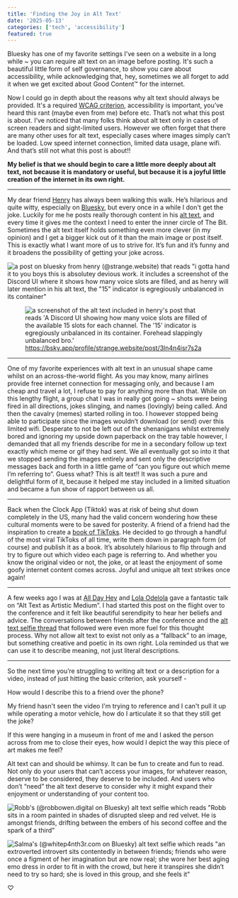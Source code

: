 ```yaml
---
title: 'Finding the Joy in Alt Text'
date: '2025-05-13'
categories: ['tech', 'accessibility']
featured: true
---
```


Bluesky has one of my favorite settings I've seen on a website in a long while ~ you can require alt text on an image before posting. It's such a beautiful little form of self governance, to show you care about accessibility, while acknowledging that, hey, sometimes we all forget to add it when we get excited about Good Content™️ for the internet.

Now I could go in depth about the reasons why alt text should always be provided. It's a required [WCAG criterion](https://www.w3.org/TR/UNDERSTANDING-WCAG20/text-equiv-all.html), accessibility is important, you’ve heard this rant (maybe even from me) before etc. That’s not what this post is about. I’ve noticed that many folks think about alt text only in cases of screen readers and sight-limited users. However we often forget that there are many other uses for alt text, especially cases where images simply can’t be loaded. Low speed internet connection, limited data usage, plane wifi. And that’s still not what this post is about!!

**My belief is that we should begin to care a little more deeply about alt text, not because it is mandatory or useful, but because it is a joyful little creation of the internet in its own right.**

---

My dear friend [Henry](https://henry.codes/) has always been walking this walk. He’s hilarious and quite witty, especially on [Bluesky](https://bsky.app/profile/strange.website), but every once in a while I don't get the joke. Luckily for me he posts really thorough content in his [alt text](https://bsky.app/profile/strange.website/post/3lefinli7zs2u), and every time it gives me the context I need to enter the inner circle of The Bit. Sometimes the alt text itself holds something even more clever (in my opinion) and I get a bigger kick out of it than the main image or post itself. This is exactly what I want more of us to strive for. It’s fun and it’s funny and it broadens the possibility of getting your joke across.

![a post on bluesky from henry (@strange.website) that reads "i gotta hand it to you boys this is absolutey devious work. it includes a screenshot of the Discord UI where it shows how many voice slots are filled, and as henry will later mention in his alt text, the "15" indicator is egregiously unbalanced in its container"](/assets/articles/bsky.jpg)

<figure>
<img src="/assets/articles/bsky-2.jpg" alt="a screenshot of the alt text included in henry's post that reads 'A Discord UI showing how many voice slots are filled of the available 15 slots for each channel. The '15' indicator is egregiously unbalanced in its container. Forehead slappingly unbalanced bro.'" />
<figcaption><a href="https://bsky.app/profile/strange.website/post/3ln4n4isr7s2a">https://bsky.app/profile/strange.website/post/3ln4n4isr7s2a</a></figcaption>
</figure>

---

One of my favorite experiences with alt text in an unusual shape came whilst on an across-the-world flight. As you may know, many airlines provide free internet connection for messaging only, and because I am cheap and travel a lot, I refuse to pay for anything more than that. While on this lengthy flight, a group chat I was in really got going ~ shots were being fired in all directions, jokes slinging, and names (lovingly) being called. And then the cavalry (memes) started rolling in too. I however stopped being able to participate since the images wouldn’t download (or send) over this limited wifi. Desperate to not be left out of the shenanigans whilst extremely bored and ignoring my upside down paperback on the tray table however, I demanded that all my friends describe for me in a secondary follow up text exactly which meme or gif they had sent. We all eventually got so into it that we stopped sending the images entirely and sent only the descriptive messages back and forth in a little game of “can you figure out which meme I’m referring to”. Guess what? This is alt text!! It was such a pure and delightful form of it, because it helped me stay included in a limited situation and became a fun show of rapport between us all.

---

Back when the Clock App (Tiktok) was at risk of being shut down completely in the US, many had the valid concern wondering how these cultural moments were to be saved for posterity. A friend of a friend had the inspiration to create a [book of TikToks](https://www.amazon.com/Small-Book-TikToks-collection-important/dp/B0DSL6MKRR). He decided to go through a handful of the most viral TikToks of all time, write them down in paragraph form (of course) and publish it as a book. It’s absolutely hilarious to flip through and try to figure out which video each page is referring to. And whether you know the original video or not, the joke, or at least the enjoyment of some goofy internet content comes across. Joyful and unique alt text strikes once again!

---

A few weeks ago I was at [All Day Hey](https://heypresents.com/) and [Lola Odelola](https://lolaslab.co/) gave a fantastic talk on “Alt Text as Artistic Medium”. I had started this post on the flight over to the conference and it felt like beautiful serendipity to hear her beliefs and advice. The conversations between friends after the conference and the [alt text selfie thread](https://bsky.app/profile/darn.es/post/3loavnmc7h22y) that followed were even more fuel for this thought process. Why not allow alt text to exist not only as a “fallback” to an image, but something creative and poetic in its own right. Lola reminded us that we can use it to describe meaning, not just literal descriptions.

---

So the next time you’re struggling to writing alt text or a description for a video, instead of just hitting the basic criterion, ask yourself -

How would I describe this to a friend over the phone?

My friend hasn't seen the video I'm trying to reference and I can't pull it up while operating a motor vehicle, how do I articulate it so that they still get the joke?

If this were hanging in a museum in front of me and I asked the person across from me to close their eyes, how would I depict the way this piece of art makes me feel?

Alt text can and should be whimsy. It can be fun to create and fun to read. Not only do your users that can’t access your images, for whatever reason, deserve to be considered, they deserve to be included. And users who don’t “need” the alt text deserve to consider why it might expand their enjoyment or understanding of your content too.

![Robb's (@robbowen.digital on Bluesky) alt text selfie which reads "Robb sits in a room painted in shades of disrupted sleep and red velvet. He is amongst friends, drifting between the embers of his second coffee and the spark of a third"](/assets/articles/bsky-3.png)

![Salma's (@whitep4nth3r.com on Bluesky) alt text selfie which reads "an extroverted introvert sits contentedly in between friends; friends who were once a figment of her imagination but are now real; she wore her best aging emo dress in order to fit in with the crowd, but here it transpires she didn’t need to try so hard; she is loved in this group, and she feels it"](/assets/articles/bsky-4.png)

<p class="center">♡</p>
